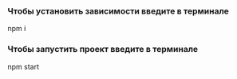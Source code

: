 ### Чтобы установить зависимости введите в терминале
npm i
### Чтобы запустить проект введите в терминале
npm start